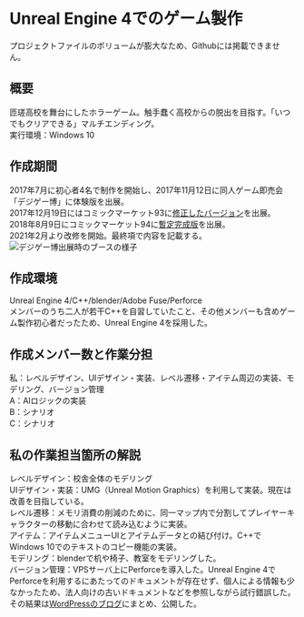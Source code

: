 # Unreal Engine 4でのゲーム製作
プロジェクトファイルのボリュームが膨大なため、Githubには掲載できません。  

## 概要
匝瑳高校を舞台にしたホラーゲーム。触手蠢く高校からの脱出を目指す。「いつでもクリアできる」マルチエンディング。  
実行環境：Windows 10  

## 作成期間
2017年7月に初心者4名で制作を開始し、2017年11月12日に同人ゲーム即売会「デジゲー博」に体験版を出展。  
2017年12月19日にはコミックマーケット93に[修正したバージョン](https://twitter.com/Idola_Soft/status/956888647109758976?s=20)を出展。  
2018年8月9日にコミックマーケット94に[暫定完成版](https://twitter.com/Idola_Soft/status/1027560242693857280?s=20)を出展。  
2021年2月より改修を開始。最終項で内容を記載する。  
![デジゲー博出展時のブースの様子](https://user-images.githubusercontent.com/47938779/112168966-1ea1af00-8c35-11eb-9b6e-0b4d46690a33.jpeg)

## 作成環境
Unreal Engine 4/C++/blender/Adobe Fuse/Perforce  
メンバーのうち二人が若干C++を自習していたこと、その他メンバーも含めゲーム製作初心者だったため、Unreal Engine 4を採用した。  

## 作成メンバー数と作業分担
私：レベルデザイン、UIデザイン・実装、レベル遷移・アイテム周辺の実装、モデリング、バージョン管理  
A：AIロジックの実装  
B：シナリオ  
C：シナリオ  

## 私の作業担当箇所の解説
レベルデザイン：校舎全体のモデリング  
UIデザイン・実装：UMG（Unreal Motion Graphics）を利用して実装。現在は改善を目指している。  
レベル遷移：メモリ消費の削減のために、同一マップ内で分割してプレイヤーキャラクターの移動に合わせて読み込むように実装。  
アイテム：アイテムメニューUIとアイテムデータとの結び付け。C++でWindows 10でのテキストのコピー機能の実装。  
モデリング：blenderで机や椅子、教室をモデリングした。  
バージョン管理：VPSサーバ上にPerforceを導入した。Unreal Engine 4でPerforceを利用するにあたってのドキュメントが存在せず、個人による情報も少なかったため、法人向けの古いドキュメントなどを参照しながら試行錯誤した。その結果は[WordPressのブログ](https://kbkn.xyz/ue4/ue4-perforce/)にまとめ、公開した。  
